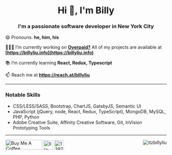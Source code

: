 <h1 align="center">Hi 👋, I'm Billy</h1>
<h3 align="center">I'm a passionate software developer in New York City</h3>

😄 Pronouns: **he, him, his**

👨🏻‍💻 I’m currently working on **[Overpaid?](https://github.com/itzbillyliu/overpaid)** All of my projects are available at **[https://billyliu.info](https://billyliu.info)**

📚 I’m currently learning **React, Redux, Typescript**

📫 Reach me at **https://reach.at/billyliu**
</p>

---

<h3>Notable Skills</h3>

- CSS/LESS/SASS, Bootstrap, ChartJS, GatsbyJS, Semantic UI
- JavaScript (jQuery, node, React, Redux, TypeScript), MongoDB, MySQL, PHP, Python
- Adobe Creative Suite, Affinity Creative Software, Git, InVision Prototyping Tools

---

<p>
    <a href="https://www.buymeacoffee.com/billyliu" target="_blank"><img src="https://cdn.buymeacoffee.com/buttons/v2/default-red.png" alt="Buy Me A Coffee" height="32" width="115"></a>
    <a href="https://linkedin.com/in/liu-billy" target="blank"><img src="https://cdn.jsdelivr.net/npm/simple-icons@3.0.1/icons/linkedin.svg" alt="liu-billy" height="30" width="30" /></a>
    <a href="https://stackoverflow.com/users/13973079" target="blank"><img src="https://cdn.jsdelivr.net/npm/simple-icons@3.0.1/icons/stackoverflow.svg" alt="13973079" height="30" width="30" /></a>
    <img align="right" src="https://komarev.com/ghpvc/?username=itzbillyliu&style=flat" alt="itzbillyliu" />
</p>